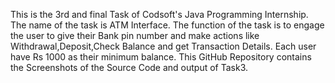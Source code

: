 This is the 3rd and final Task of Codsoft's Java Programming Internship.
The name of the task is ATM Interface.
The function of the task is to engage the user to give their Bank pin number and make actions like Withdrawal,Deposit,Check Balance and get Transaction Details.
Each user have Rs 1000 as their minimum balance.
This GitHub Repository contains the Screenshots of the Source Code and output of Task3. 

